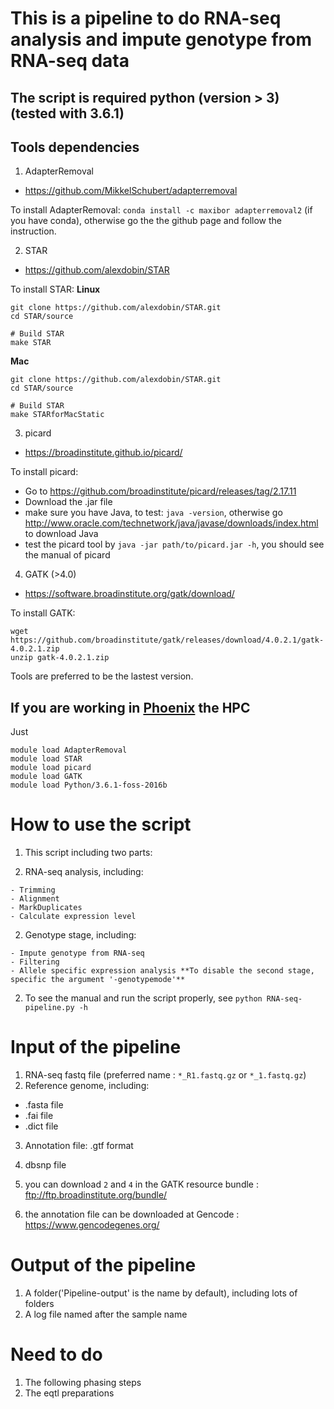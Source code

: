 # This is a pipeline to do RNA-seq analysis and impute genotype from RNA-seq data

## The script is required python (version > 3) (tested with 3.6.1)

## Tools dependencies

1. AdapterRemoval

  - <https://github.com/MikkelSchubert/adapterremoval>

  To install AdapterRemoval: `conda install -c maxibor adapterremoval2` (if you have conda), otherwise go the the github page and follow the instruction.

2. STAR

  - <https://github.com/alexdobin/STAR>

  To install STAR: **Linux**

  ```
  git clone https://github.com/alexdobin/STAR.git
  cd STAR/source

  # Build STAR
  make STAR
  ```

  **Mac**

  ```
  git clone https://github.com/alexdobin/STAR.git
  cd STAR/source

  # Build STAR
  make STARforMacStatic
  ```

3. picard

  - <https://broadinstitute.github.io/picard/>

  To install picard:

  - Go to <https://github.com/broadinstitute/picard/releases/tag/2.17.11>
  - Download the .jar file
  - make sure you have Java, to test: `java -version`, otherwise go <http://www.oracle.com/technetwork/java/javase/downloads/index.html> to download Java
  - test the picard tool by `java -jar path/to/picard.jar -h`, you should see the manual of picard

4. GATK (>4.0)

  - <https://software.broadinstitute.org/gatk/download/>

  To install GATK:

  ```
  wget https://github.com/broadinstitute/gatk/releases/download/4.0.2.1/gatk-4.0.2.1.zip
  unzip gatk-4.0.2.1.zip
  ```

Tools are preferred to be the lastest version.

## If you are working in [Phoenix](https://www.adelaide.edu.au/phoenix/) the HPC

Just

```
module load AdapterRemoval
module load STAR
module load picard
module load GATK
module load Python/3.6.1-foss-2016b
```

# How to use the script

1. This script including two parts:

  1. RNA-seq analysis, including:

    - Trimming
    - Alignment
    - MarkDuplicates
    - Calculate expression level

  2. Genotype stage, including:

    - Impute genotype from RNA-seq
    - Filtering
    - Allele specific expression analysis **To disable the second stage, specific the argument '-genotypemode'**

2. To see the manual and run the script properly, see `python RNA-seq-pipeline.py -h`

# Input of the pipeline

1. RNA-seq fastq file (preferred name : `*_R1.fastq.gz` or `*_1.fastq.gz`)
2. Reference genome, including:

  - .fasta file
  - .fai file
  - .dict file

3. Annotation file: .gtf format

4. dbsnp file

5. you can download `2` and `4` in the GATK resource bundle : ftp://ftp.broadinstitute.org/bundle/

6. the annotation file can be downloaded at Gencode : <https://www.gencodegenes.org/>

# Output of the pipeline

1. A folder('Pipeline-output' is the name by default), including lots of folders
2. A log file named after the sample name

# Need to do

1. The following phasing steps
2. The eqtl preparations

